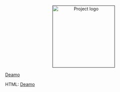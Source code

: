 <p align="center">
  <a href="" rel="noopener">
 <img width=200px height=200px src="https://i.imgur.com/6wj0hh6.jpg" alt="Project logo"></a>
</p>

[Deamo](http://acid-withme.surge.sh)

HTML:
<a href="http://acid-withme.surge.sh">Deamo</a>

